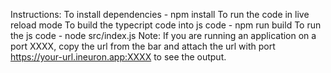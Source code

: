 Instructions: 
To install dependencies - npm install To run the code in live reload mode
To build the typecript code into js code - npm run build 
To run the js code - node src/index.js
Note: If you are running an application on a port XXXX, copy the url from the bar and attach the url with port https://your-url.ineuron.app:XXXX to see the output.